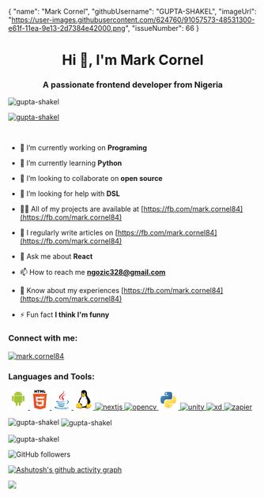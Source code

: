 {
  "name": "Mark Cornel",
  "githubUsername": "GUPTA-SHAKEL",
  "imageUrl": "https://user-images.githubusercontent.com/624760/91057573-48531300-e61f-11ea-9e13-2d7384e42000.png",
  "issueNumber": 66
}


<h1 align="center">Hi 👋, I'm Mark Cornel</h1>
<h3 align="center">A passionate frontend developer from Nigeria</h3>

<p align="left"> <img src="https://komarev.com/ghpvc/?username=gupta-shakel&label=Profile%20views&color=0e75b6&style=flat" alt="gupta-shakel" /> </p>

<p align="left"> <a href="https://github.com/ryo-ma/github-profile-trophy"><img src="https://github-profile-trophy.vercel.app/?username=gupta-shakel" alt="gupta-shakel" /></a> </p>

<p align="left"> <a href="https://twitter.com/" target="blank"><img src="https://img.shields.io/twitter/follow/?logo=twitter&style=for-the-badge" alt="" /></a> </p>

- 🔭 I’m currently working on **Programing**

- 🌱 I’m currently learning **Python**

- 👯 I’m looking to collaborate on **open source**

- 🤝 I’m looking for help with **DSL**

- 👨‍💻 All of my projects are available at [https://fb.com/mark.cornel84](https://fb.com/mark.cornel84)

- 📝 I regularly write articles on [https://fb.com/mark.cornel84](https://fb.com/mark.cornel84)

- 💬 Ask me about **React**

- 📫 How to reach me **ngozic328@gmail.com**

- 📄 Know about my experiences [https://fb.com/mark.cornel84](https://fb.com/mark.cornel84)

- ⚡ Fun fact **I think I'm funny**

<h3 align="left">Connect with me:</h3>
<p align="left">
<a href="https://fb.com/mark.cornel84" target="blank"><img align="center" src="https://raw.githubusercontent.com/rahuldkjain/github-profile-readme-generator/master/src/images/icons/Social/facebook.svg" alt="mark.cornel84" height="30" width="40" /></a>
</p>

<h3 align="left">Languages and Tools:</h3>
<p align="left"> <a href="https://developer.android.com" target="_blank"> <img src="https://raw.githubusercontent.com/devicons/devicon/master/icons/android/android-original-wordmark.svg" alt="android" width="40" height="40"/> </a> <a href="https://www.w3.org/html/" target="_blank"> <img src="https://raw.githubusercontent.com/devicons/devicon/master/icons/html5/html5-original-wordmark.svg" alt="html5" width="40" height="40"/> </a> <a href="https://www.java.com" target="_blank"> <img src="https://raw.githubusercontent.com/devicons/devicon/master/icons/java/java-original.svg" alt="java" width="40" height="40"/> </a> <a href="https://www.linux.org/" target="_blank"> <img src="https://raw.githubusercontent.com/devicons/devicon/master/icons/linux/linux-original.svg" alt="linux" width="40" height="40"/> </a> <a href="https://nextjs.org/" target="_blank"> <img src="https://cdn.worldvectorlogo.com/logos/nextjs-3.svg" alt="nextjs" width="40" height="40"/> </a> <a href="https://opencv.org/" target="_blank"> <img src="https://www.vectorlogo.zone/logos/opencv/opencv-icon.svg" alt="opencv" width="40" height="40"/> </a> <a href="https://www.python.org" target="_blank"> <img src="https://raw.githubusercontent.com/devicons/devicon/master/icons/python/python-original.svg" alt="python" width="40" height="40"/> </a> <a href="https://unity.com/" target="_blank"> <img src="https://www.vectorlogo.zone/logos/unity3d/unity3d-icon.svg" alt="unity" width="40" height="40"/> </a> <a href="https://www.adobe.com/products/xd.html" target="_blank"> <img src="https://cdn.worldvectorlogo.com/logos/adobe-xd.svg" alt="xd" width="40" height="40"/> </a> <a href="https://zapier.com" target="_blank"> <img src="https://www.vectorlogo.zone/logos/zapier/zapier-icon.svg" alt="zapier" width="40" height="40"/> </a> </p>

<p><img align="left" src="https://github-readme-stats.vercel.app/api/top-langs?username=gupta-shakel&show_icons=true&locale=en&layout=compact" alt="gupta-shakel" /></p>

<p>&nbsp;<img align="center" src="https://github-readme-stats.vercel.app/api?username=gupta-shakel&show_icons=true&locale=en" alt="gupta-shakel" /></p>

<p><img align="center" src="https://github-readme-streak-stats.herokuapp.com/?user=gupta-shakel&" alt="gupta-shakel" /></p>

![GitHub followers](https://img.shields.io/github/followers/GUPTA-SHAKEL?style=for-the-badge)

[![Ashutosh's github activity graph](https://activity-graph.herokuapp.com/graph?username=GUPTA-SHAKEL&theme=react-dark)](https://github.com/ashutosh00710/github-readme-activity-graph)

![](https://komarev.com/ghpvc/?username=GUPTA-SHAKEL&label=PROFILE+VIEW)
